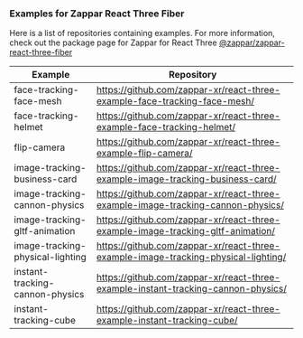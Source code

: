 ### Examples for Zappar React Three Fiber

Here is a list of repositories containing examples. For more information, check out the package page for Zappar for React Three [@zappar/zappar-react-three-fiber](https://www.npmjs.com/package/@zappar/zappar-react-three-fiber)


| Example      | Repository |
| ----------- | ----------- |
| face-tracking-face-mesh | https://github.com/zappar-xr/react-three-example-face-tracking-face-mesh/ |
| face-tracking-helmet | https://github.com/zappar-xr/react-three-example-face-tracking-helmet/ |
| flip-camera | https://github.com/zappar-xr/react-three-example-flip-camera/ |
| image-tracking-business-card | https://github.com/zappar-xr/react-three-example-image-tracking-business-card/ |
| image-tracking-cannon-physics | https://github.com/zappar-xr/react-three-example-image-tracking-cannon-physics/ |
| image-tracking-gltf-animation | https://github.com/zappar-xr/react-three-example-image-tracking-gltf-animation/ |
| image-tracking-physical-lighting | https://github.com/zappar-xr/react-three-example-image-tracking-physical-lighting/ |
| instant-tracking-cannon-physics | https://github.com/zappar-xr/react-three-example-instant-tracking-cannon-physics/ |
| instant-tracking-cube | https://github.com/zappar-xr/react-three-example-instant-tracking-cube/ |
